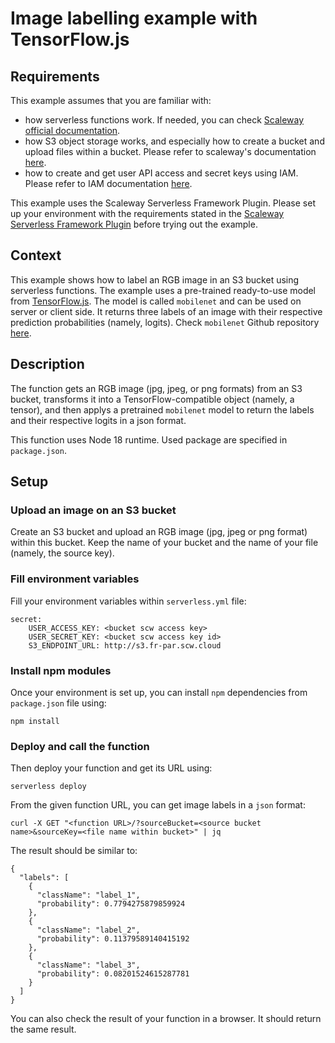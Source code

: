 # Image labelling example with TensorFlow.js

## Requirements

This example assumes that you are familiar with:
 * how serverless functions work. If needed, you can check [Scaleway official documentation](https://www.scaleway.com/en/docs/serverless/functions/quickstart/).
 * how S3 object storage works, and especially how to create a bucket and upload files within a bucket. Please refer to scaleway's documentation [here](https://www.scaleway.com/en/docs/storage/object/quickstart/).
 * how to create and get user API access and secret keys using IAM. Please refer to IAM documentation [here](https://www.scaleway.com/en/docs/identity-and-access-management/iam/concepts/).

This example uses the Scaleway Serverless Framework Plugin. Please set up your environment with the requirements stated in the [Scaleway Serverless Framework Plugin](https://github.com/scaleway/serverless-scaleway-functions) before trying out the example.


## Context

This example shows how to label an RGB image in an S3 bucket using serverless functions. The example uses a pre-trained ready-to-use model from [TensorFlow.js](https://www.tensorflow.org/js/models). The model is called `mobilenet` and can be used on server or client side. It returns three labels of an image with their respective prediction probabilities (namely, logits). Check `mobilenet` Github repository [here](https://github.com/tensorflow/tfjs-models/tree/master/mobilenet).


## Description

The function gets an RGB image (jpg, jpeg, or png formats) from an S3 bucket, transforms it into a TensorFlow-compatible object (namely, a tensor), and then applys a pretrained `mobilenet` model to return the labels and their respective logits in a json format.

This function uses Node 18 runtime. Used package are specified in `package.json`.

## Setup

### Upload an image on an S3 bucket

Create an S3 bucket and upload an RGB image (jpg, jpeg or png format) within this bucket. Keep the name of your bucket and the name of your file (namely, the source key).

### Fill environment variables

Fill your environment variables within `serverless.yml` file:

```
secret:
    USER_ACCESS_KEY: <bucket scw access key>
    USER_SECRET_KEY: <bucket scw access key id>
    S3_ENDPOINT_URL: http://s3.fr-par.scw.cloud
```

### Install npm modules

Once your environment is set up, you can install `npm` dependencies from `package.json` file using:

```
npm install
```

### Deploy and call the function

Then deploy your function and get its URL using:

```
serverless deploy
```

From the given function URL, you can get image labels in a `json` format:

```
curl -X GET "<function URL>/?sourceBucket=<source bucket name>&sourceKey=<file name within bucket>" | jq
```

The result should be similar to:

```
{
  "labels": [
    {
      "className": "label_1",
      "probability": 0.7794275879859924
    },
    {
      "className": "label_2",
      "probability": 0.11379589140415192
    },
    {
      "className": "label_3",
      "probability": 0.08201524615287781
    }
  ]
}

```

You can also check the result of your function in a browser. It should return the same result.
